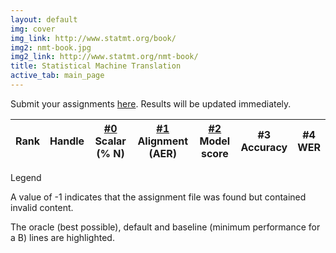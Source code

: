```yaml
---
layout: default
img: cover
img_link: http://www.statmt.org/book/
img2: nmt-book.jpg
img2_link: http://www.statmt.org/nmt-book/
title: Statistical Machine Translation
active_tab: main_page 
---
```


Submit your assignments [here](http://jhumt2017leaderboard.appspot.com/). Results will be updated immediately.

<script type="text/javascript" src="http://jhumt2017leaderboard.appspot.com/leaderboard.js"></script>

<table class="table table-hover table-condensed">
  <thead>
    <tr>
      <th>
        Rank
      </th>
      <th>
        Handle
      </th>
      <th class="text-center">
        <a href="hw0.html">#0</a><br/><span class="small text-muted">Scalar (% N)</span>
      </th>
      <th class="text-center">
        <a href="hw1.html">#1</a><br/><span class="small text-muted">Alignment (AER)</span>
      </th>
      <th class="text-center">
        <a href="hw2.html">#2</a><br/><span class="small text-muted">Model score</span>
      </th>
      <th class="text-center">
        <a>#3</a><br/><span class="small text-muted">Accuracy</span>
      </th>
      <th class="text-center">
        <a>#4</a><br/><span class="small text-muted">WER</span>
      </th>
    </tr>
  </thead>
  <tbody>
  </tbody>
</table>

<script type="text/javascript" src="leaderboard-code.js"></script>

<div class="panel panel-default">
    <div class="panel-heading">Legend</div>
    <div class="panel-body">

   <p>A value of -1 indicates that the assignment file was found but
   contained invalid content.</p>

   <p>The <span class="text-success">oracle (best possible)</span>, <span
   class="text-danger">default</span> and 
   <span class="text-warning">baseline (minimum performance for a B)</span> lines are
   highlighted.
  </div>
</div>
